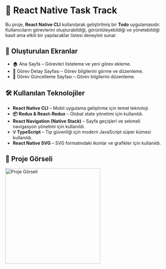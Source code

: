 # 🎵 React Native Task Track

Bu proje, **React Native CLI** kullanılarak geliştirilmiş bir **Todo** uygulamasıdır. Kullanıcıların görevlerini oluşturabildiği, görüntüleyebildiği ve yönetebildiği basit ama etkili bir yapılacaklar listesi deneyimi sunar.

## 📱 Oluşturulan Ekranlar

- 🏠 Ana Sayfa – Görevleri listeleme ve yeni görev ekleme.
- 📝 Görev Detay Sayfası – Görev bilgilerini görme ve düzenleme.
- 📝 Görev Güncelleme Sayfası – Görev bilgilerini düzenleme.

## 🛠 Kullanılan Teknolojiler

- **React Native CLI** – Mobil uygulama geliştirme için temel teknoloji.
- **📦 Redux & React-Redux** – Global state yönetimi için kullanıldı.
- **React Navigation (Native Stack)** – Sayfa geçişleri ve sekmeli navigasyon yönetimi için kullanıldı.
- **💡 TypeScript** – Tip güvenliği için modern JavaScript süper kümesi kullanıldı.
- **React Native SVG** – SVG formatındaki ikonlar ve grafikler için kullanıldı.

## 🎨 Proje Görseli

<img src="(https://github.com/ibrahimcelik1804/TaskTrack/blob/main/src/assets/images/Gorsel.gif)" alt="Proje Görseli" width="300"/>
